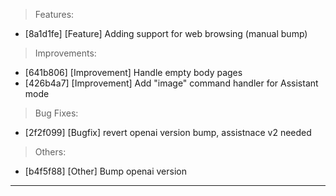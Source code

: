 > Features:
- [8a1d1fe] [Feature] Adding support for web browsing (manual bump)

> Improvements:
- [641b806] [Improvement] Handle empty body pages
- [426b4a7] [Improvement] Add "image" command handler for Assistant mode

> Bug Fixes:
- [2f2f099] [Bugfix] revert openai version bump, assistnace v2 needed

> Others:
- [b4f5f88] [Other] Bump openai version


---
